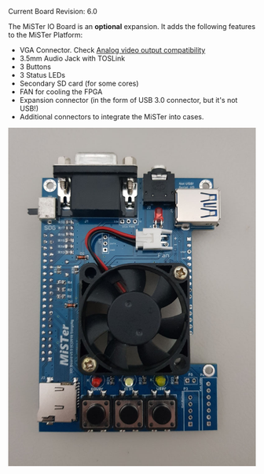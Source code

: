 Current Board Revision: 6.0

The MiSTer IO Board is an **optional** expansion. It adds the following features to the MiSTer Platform:
* VGA Connector. Check [Analog video output compatibility](https://github.com/MiSTer-devel/Main_MiSTer/wiki/Analog-video-output-compatibility)
* 3.5mm Audio Jack with TOSLink
* 3 Buttons
* 3 Status LEDs
* Secondary SD card (for some cores)
* FAN for cooling the FPGA
* Expansion connector (in the form of USB 3.0 connector, but it's not USB!)
* Additional connectors to integrate the MiSTer into cases.

![picture](pictures/iobrd_5.5.jpg)
